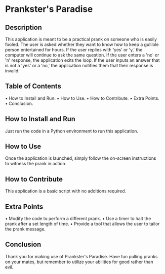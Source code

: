# Prankster's Paradise
## Description
This application is meant to be a practical prank on someone who is easily fooled. The user is asked whether they want to know how to keep a gullible person entertained for hours. If the user replies with 'yes' or 'y,' the computer will continue to ask the same question. If the user enters a 'no' or 'n' response, the application exits the loop. If the user inputs an answer that is not a 'yes' or a 'no,' the application notifies them that their response is invalid.

## Table of Contents
•	How to Install and Run.
•	How to Use.
•	How to Contribute.
•	Extra Points.
•	Conclusion.

## How to Install and Run
Just run the code in a Python environment to run this application.

## How to Use
Once the application is launched, simply follow the on-screen instructions to witness the prank in action.

## How to Contribute
This application is a basic script with no additions required.

## Extra Points
•	Modify the code to perform a different prank.
•	Use a timer to halt the prank after a set length of time.
•	Provide a tool that allows the user to tailor the prank message.

## Conclusion
Thank you for making use of Prankster's Paradise. Have fun pulling pranks on your mates, but remember to utilize your abilities for good rather than evil.
